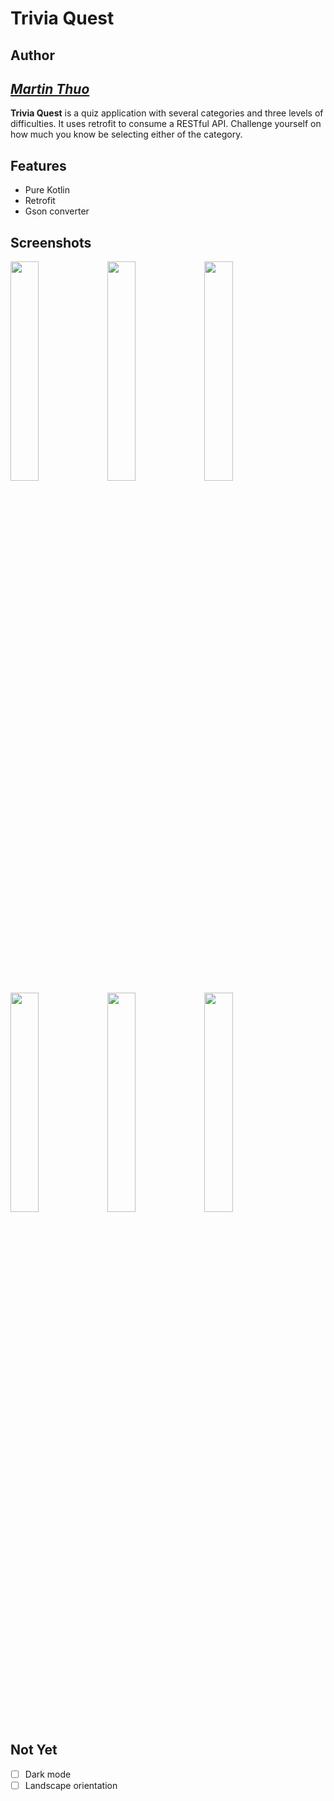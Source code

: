 # Trivia Quest 

## Author

## *[Martin Thuo](https://twitter.com/mertoenjosh)*

**Trivia Quest** is a quiz application with several categories and three levels of difficulties. It uses retrofit to consume a RESTful API.
Challenge yourself on how much you know be selecting either of the category.

## Features

- Pure Kotlin
- Retrofit
- Gson converter

## Screenshots

<img src="https://user-images.githubusercontent.com/60392385/175503509-51e70811-e672-4f22-995e-4c60b2812ea4.png" width=30% height=30%> <img src="https://user-images.githubusercontent.com/60392385/175503535-2d10867c-87e2-45b2-a4e5-58bc9dba2dea.png" width=30% height=30%> <img src="https://user-images.githubusercontent.com/60392385/175503449-7ef2ec6a-3a1d-4ecf-b70a-ba1a1df1bef8.png" width=30% height=30%> 
<img src="https://user-images.githubusercontent.com/60392385/175503641-96bc3183-a321-4b73-9955-3e2dbf23f78f.png" width=30% height=30%> <img src="https://user-images.githubusercontent.com/60392385/175503667-077bcb7b-ce7a-40b0-a054-d9a8b9a47281.png" width=30% height=30%> <img src="https://user-images.githubusercontent.com/60392385/175503729-9fa0d101-9e44-42f2-a9d8-54af9237c20c.png" width=30% height=30%>

## Not Yet

- [ ] Dark mode
- [ ] Landscape orientation